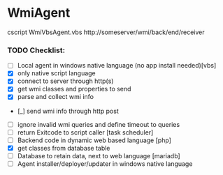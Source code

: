 # WmiAgent

cscript WmiVbsAgent.vbs http://someserver/wmi/back/end/receiver

### TODO Checklist:
 - [ ] Local agent in windows native language (no app install needed)[vbs]
  - [X] only native script language
  - [X] connect to server through http(s)
  - [X] get wmi classes and properties to send
  - [X] parse and collect wmi info
  - [_] send wmi info through http post
  - [ ] ignore invalid wmi queries and define timeout to queries
  - [ ] return Exitcode to script caller [task scheduler]
 - [ ] Backend code in dynamic web based language [php]
  - [X] get classes from database table
 - [ ] Database to retain data, next to web language [mariadb]
 - [ ] Agent installer/deployer/updater in windows native language

